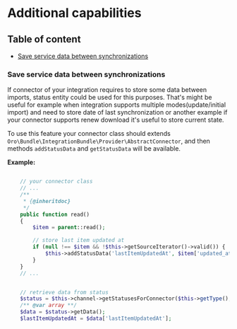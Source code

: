 # Additional capabilities

## Table of content

* [Save service data between synchronizations](#save-service-data-between-synchronizations)

### Save service data between synchronizations

If connector of your integration requires to store some data between imports, status entity could be used for this purposes.
That's might be useful for example when integration supports multiple modes(update/initial import) and need to store
date of last synchronization or another example if your connector supports renew download it's useful to store current state.

To use this feature your connector class should extends `Oro\Bundle\IntegrationBundle\Provider\AbstractConnector`,
and then methods `addStatusData` and `getStatusData` will be available.

**Example:**
``` php

    // your connector class
    // ...
    /**
     * {@inheritdoc}
     */
    public function read()
    {
        $item = parent::read();

        // store last item updated at
        if (null !== $item && !$this->getSourceIterator()->valid()) {
            $this->addStatusData('lastItemUpdatedAt', $item['updated_at']);
        }
    }
    // ...


    // retrieve data from status
    $status = $this->channel->getStatusesForConnector($this->getType(), Status::STATUS_COMPLETED)->first();
    /** @var array **/
    $data = $status->getData();
    $lastItemUpdatedAt = $data['lastItemUpdatedAt'];
```
